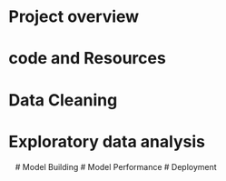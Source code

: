 # Project overview

# code and Resources

# Data Cleaning

# Exploratory data analysis
<img src = "">
<img src = "">
<img src = "">
# Model Building
# Model Performance
# Deployment
